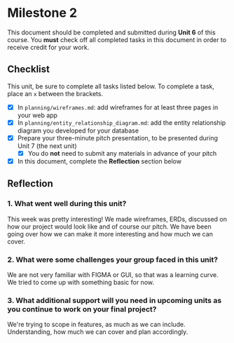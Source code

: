 # Milestone 2

This document should be completed and submitted during **Unit 6** of this course. You **must** check off all completed tasks in this document in order to receive credit for your work.

## Checklist

This unit, be sure to complete all tasks listed below. To complete a task, place an `x` between the brackets.

- [x] In `planning/wireframes.md`: add wireframes for at least three pages in your web app
- [x] In `planning/entity_relationship_diagram.md`: add the entity relationship diagram you developed for your database
- [x] Prepare your three-minute pitch presentation, to be presented during Unit 7 (the next unit)
  - [x] You do **not** need to submit any materials in advance of your pitch
- [x] In this document, complete the **Reflection** section below

## Reflection

### 1. What went well during this unit?

This week was pretty interesting! We made wireframes, ERDs, discussed on how our project would look like and of course our pitch. We have been going over how we can make it more interesting and how much we can cover.

### 2. What were some challenges your group faced in this unit?

We are not very familiar with FIGMA or GUI, so that was a learning curve. We tried to come up with something basic for now.

### 3. What additional support will you need in upcoming units as you continue to work on your final project?

We're trying to scope in features, as much as we can include. Understanding, how much we can cover and plan accordingly.
